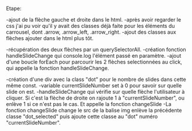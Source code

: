 Etape:

-ajout de la flèche gauche et droite dans le html.
-après avoir regarder le css j'ai pu voir qu'il y avait des classes déjà faite pour les éléments du carrousel,
dont .arrow, .arrow_left, .arrow_right.
-ajout des classes aux flèches ajouter dans le html plus tôt.

-récupération des deux flèches par un querySelectorAll.
-création fonction handleSlideChange qui console.log l'élément passé en paramètre.
-ajout d'une boucle forEach pour parcourir les 2 flèches selectionnées au click,
qui appelle la fonction handleSlideChange.

-création d'une div avec la class "dot" pour le nombre de slides dans cette même const.
-variable currentSlideNumber set à 0 pour savoir sur quelle slide on est.
-handleSlideChange qui vérifie sur quelle flèche l'utilisateur à cliquer.
Si c'est la flèche de droite on rajoute 1 à "currentSlideNumber", ou enlève 1 si ce n'est pas le cas. Et appelle la fonction changeSlide
-La fonction changeSlide change le src de la balise img enlève la précédente classe "dot_selected" puis ajoute cette classe au "dot" numéro "currentSlideNumber".
